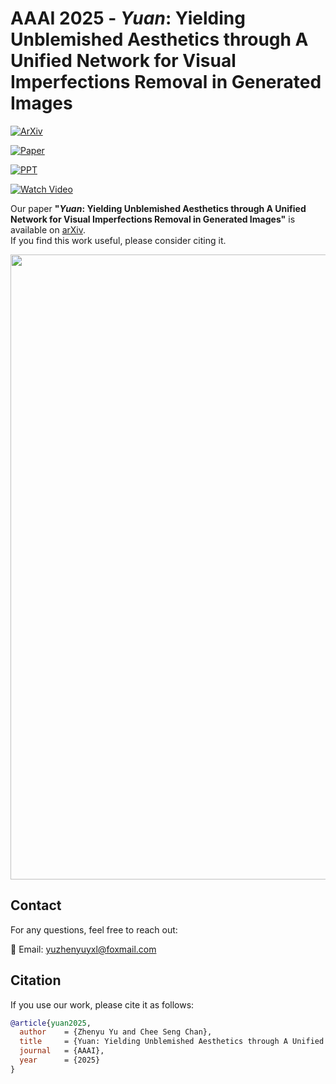 # AAAI 2025 - *Yuan*: Yielding Unblemished Aesthetics through A Unified Network for Visual Imperfections Removal in Generated Images

[![ArXiv](https://img.shields.io/badge/arXiv-2501.08505-red)](https://arxiv.org/abs/2501.08505)  

[![Paper](https://img.shields.io/badge/PDF-Poster-blue)](https://github.com/YuZhenyuLindy/Yuan/blob/main/Poster.pdf)  

[![PPT](https://img.shields.io/badge/PPT-PPT-orange)](https://github.com/YuZhenyuLindy/Yuan/blob/main/Presentation.pptx)  

[![Watch Video](https://img.shields.io/badge/Video-red)](https://www.youtube.com/watch?v=XXXXX)  


Our paper **"*Yuan*: Yielding Unblemished Aesthetics through A Unified Network for Visual Imperfections Removal in Generated Images"** is available on [arXiv](https://arxiv.org/abs/2501.08505).  
If you find this work useful, please consider citing it.

<p align="center">
  <img src="Poster.png" width="1000"/>
</p>

## Contact
For any questions, feel free to reach out:

📧 Email: yuzhenyuyxl@foxmail.com

## Citation
If you use our work, please cite it as follows:
```bibtex
@article{yuan2025,
  author    = {Zhenyu Yu and Chee Seng Chan},
  title     = {Yuan: Yielding Unblemished Aesthetics through A Unified Network for Visual Imperfections Removal in Generated Images},
  journal   = {AAAI},
  year      = {2025}
}
